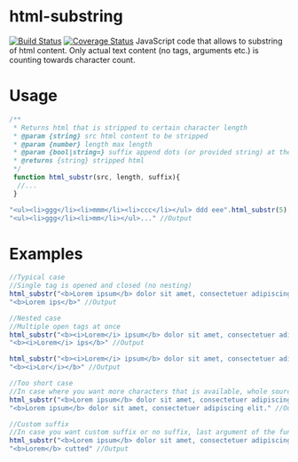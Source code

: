 # html-substring
[![Build Status](https://travis-ci.org/bobesa/js-html-substring.svg?branch=master)](https://travis-ci.org/bobesa/js-html-substring)
[![Coverage Status](https://coveralls.io/repos/bobesa/js-html-substring/badge.svg?branch=master)](https://coveralls.io/r/bobesa/js-html-substring?branch=master)
JavaScript code that allows to substring of html content. Only actual text content (no tags, arguments etc.) is counting towards character count.

# Usage
```js
/**
 * Returns html that is stripped to certain character length
 * @param {string} src html content to be stripped
 * @param {number} length max length
 * @param {bool|string=} suffix append dots (or provided string) at the end
 * @returns {string} stripped html
 */
 function html_substr(src, length, suffix){
  //...
 }
```

```js
"<ul><li>ggg</li><li>mmm</li><li>ccc</li></ul> ddd eee".html_substr(5); //Direct use trough prototype
"<ul><li>ggg</li><li>mm</li></ul>..." //Output
```

# Examples
```js
//Typical case
//Single tag is opened and closed (no nesting)
html_substr("<b>Lorem ipsum</b> dolor sit amet, consectetuer adipiscing elit.", 9);
"<b>Lorem ips</b>" //Output
```

```js
//Nested case
//Multiple open tags at once
html_substr("<b><i>Lorem</i> ipsum</b> dolor sit amet, consectetuer adipiscing elit.", 9);
"<b><i>Lorem</i> ips</b>" //Output

html_substr("<b><i>Lorem</i> ipsum</b> dolor sit amet, consectetuer adipiscing elit.", 3);
"<b><i>Lor</i></b>" //Output
```

```js
//Too short case
//In case where you want more characters that is available, whole source string is returned unmodified
html_substr("<b>Lorem ipsum</b> dolor sit amet, consectetuer adipiscing elit.", 99999);
"<b>Lorem ipsum</b> dolor sit amet, consectetuer adipiscing elit." //Output
```

```js
//Custom suffix
//In case you want custom suffix or no suffix, last argument of the function can be boolean or string
html_substr("<b>Lorem ipsum</b> dolor sit amet, consectetuer adipiscing elit.", 5, " cutted");
"<b>Lorem</b> cutted" //Output
```